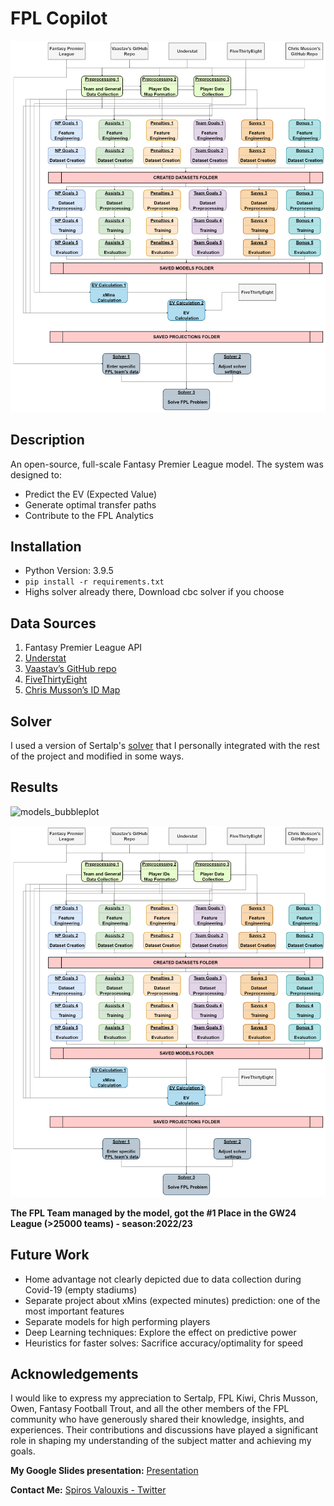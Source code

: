 # FPL Copilot

![Alt text](./data_flow.png?raw=true)


## Description

An open-source, full-scale Fantasy Premier League model.
The system was designed to: 

- Predict the EV (Expected Value)
- Generate optimal transfer paths
- Contribute to the FPL Analytics
  
## Installation
- Python Version: 3.9.5
- `pip install -r requirements.txt`
- Highs solver already there, Download cbc solver if you choose

## Data Sources

1. Fantasy Premier League API
2. [Understat](https://understat.com/) 
3. [Vaastav’s GitHub repo](https://github.com/vaastav/Fantasy-Premier-League)
4. [FiveThirtyEight](https://fivethirtyeight.com/)
5. [Chris Musson’s ID Map](https://github.com/ChrisMusson/FPL-ID-Map)

## Solver
I used a version of Sertalp's [solver](https://github.com/sertalpbilal/FPL-Optimization-Tools) that I personally integrated with the rest of the project and modified in some ways.

## Results

![models_bubbleplot](https://github.com/spiros26/FPL-Project/assets/71256846/cee791eb-ac0d-4455-a6ce-88fe4ea1ecb0)

![Alt text](./data_flow.png?raw=true)

**The FPL Team managed by the model, got the #1 Place in the GW24 League (>25000 teams) - season:2022/23**



## Future Work

- Home advantage not clearly depicted due to data collection during Covid-19 (empty stadiums)
- Separate project about xMins (expected minutes) prediction: one of the most important features
- Separate models for high performing players
- Deep Learning techniques: Explore the effect on predictive power
- Heuristics for faster solves: Sacrifice accuracy/optimality for speed


## Acknowledgements
I would like to express my appreciation to Sertalp, FPL Kiwi, Chris Musson, Owen, Fantasy Football Trout, and all the other members of the FPL community who have generously shared their knowledge, insights, and experiences. Their contributions and discussions have played a significant role in shaping my understanding of the subject matter and achieving my goals.


**My Google Slides presentation:** [Presentation](https://docs.google.com/presentation/d/1OXzX-5xrvi5fKxBk613t66wvC10UwuWqj6A1C8JHtVU/edit?usp=sharing)


**Contact Me:** [Spiros Valouxis - Twitter](https://twitter.com/SpirosValouxis "Twitter")
